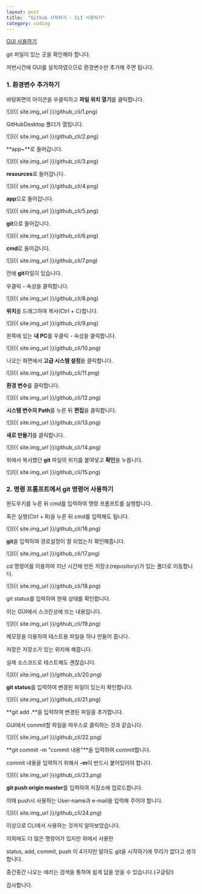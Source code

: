 ```yaml
---
layout: post
title:  "Github 시작하기 - CLI 사용하기"
category: coding
---
```


[GUI 사용하기]({{site.url}}/coding/2017/05/28/win10-github-start-1.html)

git 파일이 있는 곳을 확인해야 합니다.

저번시간에 GUI를 설치하였으므로 환경변수만 추가해 주면 됩니다.

### 1. 환경변수 추가하기

바탕화면의 아이콘을 우클릭하고 **파일 위치 열기**를 클릭합니다.

![]({{ site.img_url }}/github_cli/1.png)

GitHubDesktop 폴더가 열립니다.

![]({{ site.img_url }}/github_cli/2.png)

**app~**로 들어갑니다.

![]({{ site.img_url }}/github_cli/3.png)

**resources**로 들어갑니다.

![]({{ site.img_url }}/github_cli/4.png)

**app**으로 들어갑니다.

![]({{ site.img_url }}/github_cli/5.png)

**git**으로 들어갑니다.

![]({{ site.img_url }}/github_cli/6.png)

**cmd**로 들어갑니다.

![]({{ site.img_url }}/github_cli/7.png)

안에 **git**파일이 있습니다.

우클릭 - 속성을 클릭합니다.

![]({{ site.img_url }}/github_cli/8.png)

**위치**를 드래그하여 복사(Ctrl + C)합니다.

![]({{ site.img_url }}/github_cli/9.png)

왼쪽에 있는 **내 PC**를 우클릭 - 속성을 클릭합니다.

![]({{ site.img_url }}/github_cli/10.png)

나오는 화면에서 **고급 시스템 설정**을 클릭합니다.

![]({{ site.img_url }}/github_cli/11.png)

**환경 변수**를 클릭합니다.

![]({{ site.img_url }}/github_cli/12.png)

**시스템 변수의 Path**를 누른 뒤 **편집**을 클릭합니다.

![]({{ site.img_url }}/github_cli/13.png)

**새로 만들기**를 클릭합니다.

![]({{ site.img_url }}/github_cli/14.png)

위에서 복사했던 **git** 파일의 위치를 붙여넣고 **확인**을 누릅니다.

![]({{ site.img_url }}/github_cli/15.png)

### 2. 명령 프롬프트에서 git 명령어 사용하기

윈도우키를 누른 뒤 cmd를 입력하여 명령 프롬프트를 실행합니다.

혹은 실행(Ctrl + R)을 누른 뒤 cmd를 입력해도 됩니다.

![]({{ site.img_url }}/github_cli/16.png)

**git**을 입력하여 경로설정이 잘 되었는지 확인해줍니다.

![]({{ site.img_url }}/github_cli/17.png)

cd 명령어를 이용하여 지난 시간에 만든 저장소(repository)가 있는 폴더로 이동합니다.

![]({{ site.img_url }}/github_cli/18.png)

git status를 입력하여 현재 상태를 확인합니다.

이는 GUI에서 스크린상에 뜨는 내용입니다.

![]({{ site.img_url }}/github_cli/19.png)

메모장을 이용하여 테스트용 파일을 하나 만들어 줍니다.

저장은 저장소가 있는 위치에 해줍니다.

실제 소스코드로 테스트해도 괜찮습니다.

![]({{ site.img_url }}/github_cli/20.png)

**git status**를 입력하여 변경된 파일이 있는지 확인합니다.

![]({{ site.img_url }}/github_cli/21.png)

**git add .**을 입력하여 변경된 파일을 추가합니다.

GUI에서 commit할 파일을 마우스로 클릭하는 것과 같습니다.

![]({{ site.img_url }}/github_cli/22.png)

**git commit -m "commit 내용"**을 입력하여 commit합니다.

commit 내용을 입력하기 위해서 **-m**이 반드시 붙어있어야 합니다.

![]({{ site.img_url }}/github_cli/23.png)

**git push origin master**를 입력하여 저장소에 업로드합니다.

이때 push시 사용하는 User-name과 e-mail을 입력해 주어야 합니다.

![]({{ site.img_url }}/github_cli/24.png)

이상으로 CLI에서 사용하는 것까지 알아보았습니다.

이외에도 더 많은 명령어가 있지만 위에서 사용한

status, add, commit, push 이 4가지만 알아도 git을 시작하기에 무리가 없다고 생각합니다.

중간중간 나오는 에러는 검색을 통하여 쉽게 답을 얻을 수 있습니다.(구글링!)

감사합니다.